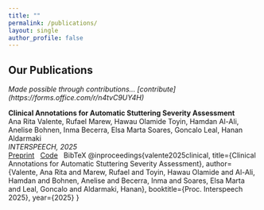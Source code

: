 ```yaml
---
title: ""
permalink: /publications/
layout: single
author_profile: false
---
```


<h2> Our Publications </h2>
<i>Made possible through contributions... [contribute](https://forms.office.com/r/n4tvC9UY4H)</i>

<p> 
 <strong>Clinical Annotations for Automatic Stuttering Severity Assessment</strong><br>
  Ana Rita Valente, Rufael Marew, Hawau Olamide Toyin, Hamdan Al-Ali, Anelise Bohnen, Inma Becerra, Elsa Marta Soares, Goncalo Leal, Hanan Aldarmaki<br>
  <em>INTERSPEECH, 2025</em><br>
  <i class="fas fa-file-pdf"></i> <a class="pub-link" href="https://arxiv.org/pdf/2506.00644">Preprint</a> &nbsp;
  <i class="fab fa-github"></i> <a class="pub-link" href="https://github.com/mbzuai-nlp/CASA">Code</a> &nbsp;
  <i class="fas fa-quote-right"></i> <span class="bibtex-toggle" onclick="this.nextElementSibling.style.display = (this.nextElementSibling.style.display === 'block') ? 'none' : 'block';">BibTeX</span>
  <span class="bibtex-box">
@inproceedings{valente2025clinical,
  title={Clinical Annotations for Automatic Stuttering Severity Assessment},
  author={Valente, Ana Rita and Marew, Rufael and Toyin, Hawau Olamide and Al-Ali, Hamdan and Bohnen, Anelise and Becerra, Inma and Soares, Elsa Marta and Leal, Goncalo and Aldarmaki, Hanan},
  booktitle={Proc. Interspeech 2025},
  year={2025}
}
  </span>
</p>